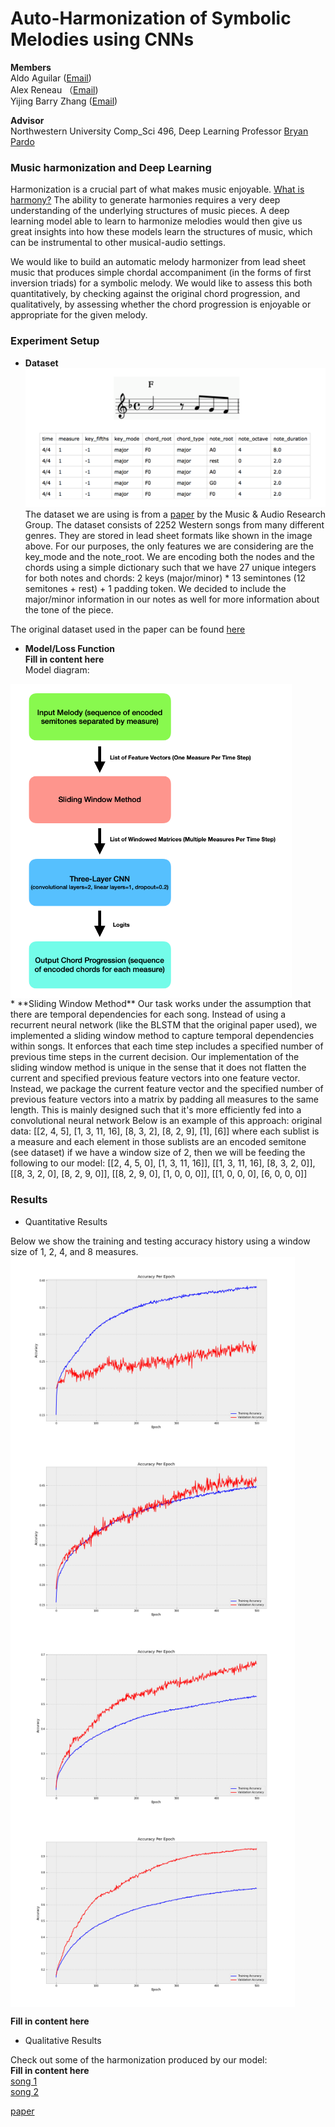 # Auto-Harmonization of Symbolic Melodies using CNNs

**Members**  
Aldo Aguilar ([Email](aldoaguilar2022@u.northwestern.edu))  
Alex Reneau （[Email](alexreneau2021@u.northwestern.edu))  
Yijing Barry Zhang ([Email](yijingzhang2021@u.northwestern.edu))  

**Advisor**  
Northwestern University Comp_Sci 496, Deep Learning
Professor [Bryan Pardo](https://users.cs.northwestern.edu/~pardo/)
 
 
### Music harmonization and Deep Learning
Harmonization is a crucial part of what makes music enjoyable. [What is harmony?](https://www.youtube.com/watch?v=eRkgK4jfi6M&ab_channel=WIRED) The ability to generate harmonies requires a very deep understanding of the underlying structures of music pieces. A deep learning model able to learn to harmonize melodies would then give us great insights into how these models learn the structures of music, which can be instrumental to other musical-audio settings.

We would like to build an automatic melody harmonizer from lead sheet music that produces simple chordal accompaniment (in the forms of first inversion triads) for a symbolic melody. We would like to assess this both quantitatively, by checking against the original chord progression, and qualitatively, by assessing whether the chord progression is enjoyable or appropriate for the given melody.


### Experiment Setup
* **Dataset**  
![dataset example](https://github.com/nub3Ar/AutoHarmonizer/blob/main/dataformat.png?raw=true)  
The dataset we are using is from a [paper](https://arxiv.org/ftp/arxiv/papers/1712/1712.01011.pdf) by the Music & Audio Research Group. The dataset consists of 2252 Western songs from many different genres. They are stored in lead sheet formats like shown in the image above. For our purposes, the only features we are considering are the key_mode and the note_root. We are encoding both the nodes and the chords using a simple dictionary such that we have 27 unique integers for both notes and chords: 2 keys (major/minor) * 13 semintones (12 semitones + rest) + 1 padding token. We decided to include the major/minor information in our notes as well for more information about the tone of the piece.  

 The original dataset used in the paper can be found [here](http://marg.snu.ac.kr/chord_generation/#)
* **Model/Loss Function**  
**Fill in content here**  
Model diagram:  
<img src="https://github.com/nub3Ar/AutoHarmonizer/blob/main/docs/diagram%20(2).png?raw=true" align="center" width="450">
<br/>
* **Sliding Window Method**  
Our task works under the assumption that there are temporal dependencies for each song. Instead of using a recurrent neural network (like the BLSTM that the original paper used), we implemented a sliding window method to capture temporal dependencies within songs. It enforces that each time step includes a specified number of previous time steps in the current decision.  
Our implementation of the sliding window method is unique in the sense that it does not flatten the current and specified previous feature vectors into one feature vector. Instead, we package the current feature vector and the specified number of previous feature vectors into a matrix by padding all measures to the same length. This is mainly designed such that it's more efficiently fed into a convolutional neural network  
Below is an example of this approach:  
original data: [[2, 4, 5], [1, 3, 11, 16], [8, 3, 2], [8, 2, 9], [1], [6]] where each sublist is a measure and each element in those sublists are an encoded semitone (see dataset)  
if we have a window size of 2, then we will be feeding the following to our model:
[[2, 4, 5, 0], [1, 3, 11, 16]], [[1, 3, 11, 16], [8, 3, 2, 0]], [[8, 3, 2, 0], [8, 2, 9, 0]], [[8, 2, 9, 0], [1, 0, 0, 0]], [[1, 0, 0, 0], [6, 0, 0, 0]]  




### Results  
* Quantitative Results  

Below we show the training and testing accuracy history using a window size of 1, 2, 4, and 8 measures.  
<img src="https://github.com/nub3Ar/AutoHarmonizer/blob/main/docs/WindowSize1Accuracy.png?raw=true" align="center" height="300" width="455">
<img src="https://github.com/nub3Ar/AutoHarmonizer/blob/main/docs/WindowSize2Accuracy.png?raw=true" align="center" height="300" width="455">
<img src="https://github.com/nub3Ar/AutoHarmonizer/blob/main/docs/WindowSize4Accuracy.png?raw=true" align="center" height="300" width="455">
<img src="https://github.com/nub3Ar/AutoHarmonizer/blob/main/docs/WindowSize8Accuracy.png?raw=true" align="center" height="300" width="455">
<br/>

**Fill in content here**  
  
* Qualitative Results  

Check out some of the harmonization produced by our model:  
**Fill in content here**  
[song 1]()  
[song 2]()  

[paper](www.google.com)
